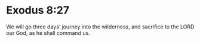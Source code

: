 # Exodus 8:27

We will go three days’ journey into the wilderness, and sacrifice to the LORD our God, as he shall command us.